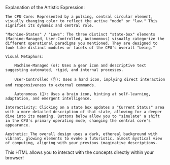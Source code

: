Explanation of the Artistic Expression:

    The CPU Core: Represented by a pulsing, central circular element, visually changing color to reflect the active "mode" or "law." This signifies its dynamic and central role.

    "Machine-States" / "Laws": The three distinct "state-box" elements (Machine-Managed, User-Controlled, Autonomous) visually categorize the different operational paradigms you mentioned. They are designed to look like distinct modules or facets of the CPU's overall "being."

    Visual Metaphors:

        Machine-Managed (⚙️): Uses a gear icon and descriptive text suggesting automated, rigid, and internal processes.

        User-Controlled (✋): Uses a hand icon, implying direct interaction and responsiveness to external commands.

        Autonomous (🧠): Uses a brain icon, hinting at self-learning, adaptation, and emergent intelligence.

    Interactivity: Clicking on a state box updates a "Current Status" area with a more detailed description of that state, allowing for a deeper dive into its meaning. Buttons below allow you to "simulate" a shift in the CPU's primary operating mode, changing the central core's appearance.

    Aesthetic: The overall design uses a dark, ethereal background with vibrant, glowing elements to evoke a futuristic, almost mystical view of computing, aligning with your previous imaginative descriptions.

This HTML allows you to interact with the concepts directly within your browser!
